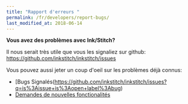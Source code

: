```yaml
---
title: "Rapport d'erreurs "
permalink: /fr/developers/report-bugs/
last_modified_at: 2018-06-14
---
```


**Vous avez des problèmes avec Ink/Stitch?**

Il nous serait très  utile que vous les signaliez sur github: <https://github.com/inkstitch/inkstitch/issues>

Vous pouvez aussi jeter un coup d'oeil sur les problèmes déjà connus:
* [Bugs Signalés(https://github.com/inkstitch/inkstitch/issues?q=is%3Aissue+is%3Aopen+label%3Abug)
* [Demandes de nouvelles fonctionalités](https://github.com/inkstitch/inkstitch/issues?q=is%3Aissue+is%3Aopen+label%3A%22feature+request%22)

